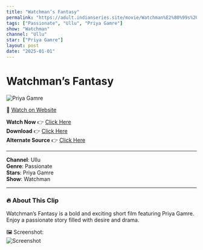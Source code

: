 ```yaml
---
title: "Watchman’s Fantasy"
permalink: "https://adult.indianseries.site/movie/Watchman%E2%80%99s%20Fantasy"
tags: ["Passionate", "Ullu", "Priya Gamre"]
show: "Watchman"
channel: "Ullu"
star: ["Priya Gamre"]
layout: post
date: "2025-01-01"
---
```


# Watchman’s Fantasy

![Priya Gamre](https://shorts.desisins.com/wp-content/uploads/2024/09/Priya-Gamre-Watchman-Ullu-DesiSins.com_.jpg)

🔗 [Watch on Website](https://adult.indianseries.site/movie/Watchman%E2%80%99s%20Fantasy)

**Watch Now** 👉 [Click Here](https://adult.indianseries.site/movie/Watchman%E2%80%99s%20Fantasy)  
**Download** 👉 [Click Here](https://adult.indianseries.site/movie/Watchman%E2%80%99s%20Fantasy)  
**Alternate Source** 👉 [Click Here](https://adult.indianseries.site/movie/Watchman%E2%80%99s%20Fantasy)

---

**Channel**: Ullu  
**Genre**: Passionate  
**Stars**: Priya Gamre  
**Show**: Watchman

---

### 🔥 About This Clip

Watchman’s Fantasy is a bold and exciting short film featuring Priya Gamre. Enjoy a passionate story filled with desire and drama.
 
🖼️ Screenshot:  
![Screenshot](https://shorts.desisins.com/wp-content/uploads/2024/09/Priya-Gamre-Watchman-Ullu-DesiSins.com_.jpg)
